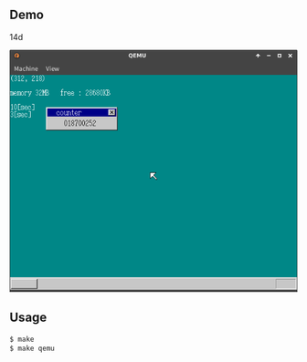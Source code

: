 ## Demo

14d

![template](https://github.com/watermelon892/OSPractice/blob/master/14/pic/14d.png)

## Usage

```
$ make
$ make qemu
```
